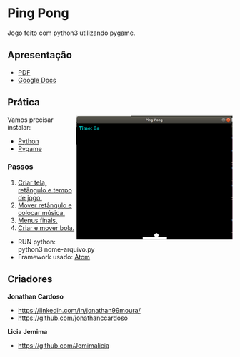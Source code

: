 # Ping Pong

Jogo feito com python3 utilizando pygame.

## Apresentação

- [PDF](src/#.pdf)
- [Google Docs](https://docs.google.com/presentation/d/1otSEZynSSPI1zCDAzc50ZfjWrFwe4bryoBFrYPZFmDQ/edit?usp=sharing)

## Prática

<img src="src/images/ping-pong.png" align="right" width="350">

Vamos precisar instalar:

* [Python](https://www.python.org/downloads)
* [Pygame](https://www.pygame.org/download.shtml)

### Passos

1. [Criar tela, retângulo e tempo de jogo.](src/passo-1.py)
2. [Mover retângulo e colocar música.](src/passo-2.pdf)
3. [Menus finals.](src/passo-3.pdf)
4. [Criar e mover bola.](src/passo-4.pdf)

* RUN python: python3 nome-arquivo.py
* Framework usado: [Atom](https://atom.io/)

## Criadores

**Jonathan Cardoso**

- <https://linkedin.com/in/jonathan99moura/>
- <https://github.com/jonathanccardoso>

**Licia Jemima**

- <https://github.com/Jemimalicia>
